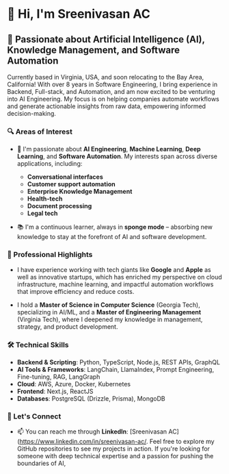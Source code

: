 # 👋 Hi, I'm Sreenivasan AC

## 👀 Passionate about Artificial Intelligence (AI), Knowledge Management, and Software Automation

Currently based in Virginia, USA, and soon relocating to the Bay Area, California! With over 8 years in Software Engineering, I bring experience in Backend, Full-stack, and Automation, and am now excited to be venturing into AI Engineering. My focus is on helping companies automate workflows and generate actionable insights from raw data, empowering informed decision-making.

### 🔍 Areas of Interest
- 💼 I'm passionate about **AI Engineering**, **Machine Learning**, **Deep Learning**, and **Software Automation**. My interests span across diverse applications, including:
   - **Conversational interfaces**
   - **Customer support automation**
   - **Enterprise Knowledge Management**
   - **Health-tech**
   - **Document processing**
   - **Legal tech**

- 📚 I'm a continuous learner, always in **sponge mode** – absorbing new knowledge to stay at the forefront of AI and software development.

### 🚀 Professional Highlights
- I have experience working with tech giants like **Google** and **Apple** as well as innovative startups, which has enriched my perspective on cloud infrastructure, machine learning, and impactful automation workflows that improve efficiency and reduce costs.
  
- I hold a **Master of Science in Computer Science** (Georgia Tech), specializing in AI/ML, and a **Master of Engineering Management** (Virginia Tech), where I deepened my knowledge in management, strategy, and product development.

### 🛠️ Technical Skills
- **Backend & Scripting**: Python, TypeScript, Node.js, REST APIs, GraphQL
- **AI Tools & Frameworks**: LangChain, LlamaIndex, Prompt Engineering, Fine-tuning, RAG, LangGraph
- **Cloud**: AWS, Azure, Docker, Kubernetes
- **Frontend**: Next.js, ReactJS
- **Databases**: PostgreSQL (Drizzle, Prisma), MongoDB

### 🌟 Let's Connect
- 📫 You can reach me through **LinkedIn**: [Sreenivasan AC](https://www.linkedin.com/in/sreenivasan-ac/.
Feel free to explore my GitHub repositories to see my projects in action. If you're looking for someone with deep technical expertise and a passion for pushing the boundaries of AI,


